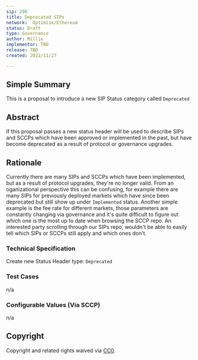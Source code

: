```yaml
---
sip: 290
title: Deprecated SIPs
network:  Optimism/Ethereum
status: Draft
type: Governance
author: Millie
implementor: TBD
release: TBD
created: 2022/11/27

---
```


## Simple Summary

This is a proposal to introduce a new SIP Status category called `Deprecated`

## Abstract

If this proposal passes a new status header will be used to describe SIPs and SCCPs which have been approved or implemented in the past,
but have become deprecated as a result of protocol or governance upgrades.

## Rationale

Currently there are many SIPs and SCCPs which have been implemented, but as a result of protocol upgrades, they're no longer valid. 
From an oganizational perspective this can be confusing, for example there are many SIPs for previously deployed markets which have since been deprecated but still show up under `Implemented` status. 
Another simple example is the fee rate for different markets, those parameters are constantly changing via governance and it's quite difficult to figure out which one is the most up to date when browsing the SCCP repo.
An interested party scrolling through our SIPs repo, wouldn't be able to easily tell which SIPs or SCCPs still
apply and which ones don't. 


### Technical Specification

Create new Status Header type:  `Deprecated`

### Test Cases

n/a

### Configurable Values (Via SCCP)

n/a

## Copyright

Copyright and related rights waived via [CC0](https://creativecommons.org/publicdomain/zero/1.0/).
